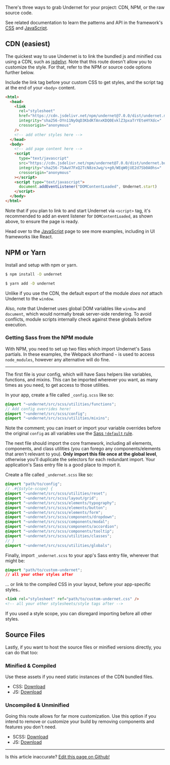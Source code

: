 There's three ways to grab Undernet for your project: CDN, NPM, or the raw source code.

See related documentation to learn the patterns and API in the framework's [CSS](/docs/overview/cs) and [JavaScript](/docs/overview/javascript).

## CDN (easiest)

The quickest way to use Undernet is to link the bundled js and minified css using a CDN, such as [jsdelivr](https://jsdelivr.com). Note that this route doesn't allow you to customize the style. For that, refer to the NPM or source code options further below.

Include the link tag before your custom CSS to get styles, and the script tag at the end of your `<body>` content.

```html
<html>
  <head>
    <link
      rel="stylesheet"
      href="https://cdn.jsdelivr.net/npm/undernet@7.0.0/dist/undernet.min.css"
      integrity="sha256-OYn11NyOqD3KbdKfAnxKDQ0EvklZ3pxaTrYEteHYXdc="
      crossorigin="anonymous"
    />
    <!-- add other styles here -->
  </head>
  <body>
    <!-- add page content here -->
    <script
      type="text/javascript"
      src="https://cdn.jsdelivr.net/npm/undernet@7.0.0/dist/undernet.bundle.min.js"
      integrity="sha256-75AwV7FxQ2TcN8zeJwq/s+g0/WEqW0jUE2d7Sb0A0hs="
      crossorigin="anonymous"
    ></script>
    <script type="text/javascript">
      document.addEventListener("DOMContentLoaded", Undernet.start)
    </script>
  </body>
</html>
```

Note that if you plan to link to and start Undernet via `<script>` tag, it's recommended to add an event listener for `DOMContentLoaded`, as shown above, to ensure the page is ready.

Head over to the [JavaScript](/docs/overview/javascript) page to see more examples, including in UI frameworks like React.

## NPM or Yarn

Install and setup with npm or yarn.

```sh
$ npm install -D undernet
```

```sh
$ yarn add -D undernet
```

Unlike if you use the CDN, the default export of the module _does not_ attach Undernet to the `window`.

Also, note that Undernet uses global DOM variables like `window` and `document`, which would normally break server-side rendering. To avoid conflicts, module scripts internally check against these globals before execution.

### Getting Sass from the NPM module

With NPM, you need to set up two files which import Undernet's Sass partials. In these examples, the Webpack shorthand `~` is used to access `node_modules`, however any alternative will do fine.

---

The first file is your config, which will have Sass helpers like variables, functions, and mixins. This can be imported wherever you want, as many times as you need, to get access to those utilities.

In your app, create a file called `_config.scss` like so:

```scss
@import "~undernet/src/scss/utilities/functions";
// Add config overrides here!
@import "~undernet/src/scss/config";
@import "~undernet/src/scss/utilities/mixins";
```

Note the comment; you can insert or import your variable overrides before the original `config` as all variables use the [Sass `!default` rule](https://sass-lang.com/documentation/variables#default-values).

The next file should import the core framework, including all elements, components, and class utilities (you can forego any components/elements that aren't relevant to you). **Only import this file once at the global level**, otherwise you'll duplicate the selectors for each redundant import. Your application's Sass entry file is a good place to import it.

Create a file called `_undernet.scss` like so:

```scss
@import "path/to/config";
// .#{$style-scope} {
@import "~undernet/src/scss/utilities/reset";
@import "~undernet/src/scss/layout/grid";
@import "~undernet/src/scss/elements/typography";
@import "~undernet/src/scss/elements/button";
@import "~undernet/src/scss/elements/form";
@import "~undernet/src/scss/components/dropdown";
@import "~undernet/src/scss/components/modal";
@import "~undernet/src/scss/components/accordion";
@import "~undernet/src/scss/components/tooltip";
@import "~undernet/src/scss/utilities/classes";
// }
@import "~undernet/src/scss/utilities/globals";
```

Finally, import `_undernet.scss` to your app's Sass entry file, wherever that might be:

```css
@import "path/to/custom-undernet";
// all your other styles after
```

... or link to the compiled CSS in your layout, before your app-specific styles..

```html
<link rel="stylesheet" ref="path/to/custom-undernet.css" />
<!-- all your other stylesheets/style tags after -->
```

If you used a style scope, you can disregard importing before all other styles.

## Source Files

Lastly, if you want to host the source files or minified versions directly, you can do that too:

### Minified & Compiled

Use these assets if you need static instances of the CDN bundled files.

- CSS: [Download](https://github.com/geotrev/undernet/raw/master/dist/undernet.css.zip)
- JS: [Download](https://github.com/geotrev/undernet/raw/master/dist/undernet.js.zip)

### Uncompiled & Unminified

Going this route allows for far more customization. Use this option if you intend to remove or customize your build by removing components and features you don't need.

- SCSS: [Download](https://github.com/geotrev/undernet/raw/master/dist/undernet.scss.zip)
- JS: [Download](https://github.com/geotrev/undernet/raw/master/dist/undernet.modules.js.zip)

---
<p class="has-text-end">Is this article inaccurate? <a href="https://github.com/geotrev/undernet/tree/master/app/docs/download.md">Edit this page on Github!</a></p>
